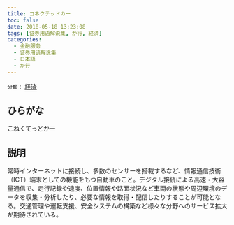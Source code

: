 ```yaml
---
title: コネクテッドカー
toc: false
date: 2018-05-18 13:23:08
tags: [证券用语解说集, か行, 経済]
categories:
  - 金融服务
  - 证券用语解说集
  - 日本語
  - か行
---
```


`分類：` [経済](/tags/経済/)

## ひらがな

こねくてっどかー

## 説明

常時インターネットに接続し、多数のセンサーを搭載するなど、情報通信技術（ICT）端末としての機能をもつ自動車のこと。デジタル接続による高速・大容量通信で、走行記録や速度、位置情報や路面状況など車両の状態や周辺環境のデータを収集・分析したり、必要な情報を取得・配信したりすることが可能となる。交通管理や運転支援、安全システムの構築など様々な分野へのサービス拡大が期待されている。
